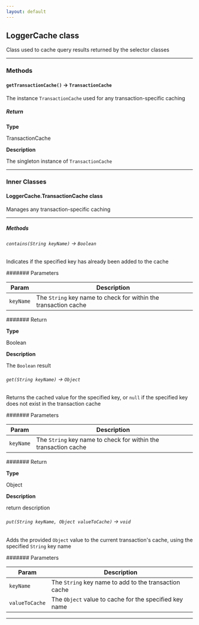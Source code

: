 ```yaml
---
layout: default
---
```


## LoggerCache class

Class used to cache query results returned by the selector classes

---

### Methods

#### `getTransactionCache()` → `TransactionCache`

The instance `TransactionCache` used for any transaction-specific caching

##### Return

**Type**

TransactionCache

**Description**

The singleton instance of `TransactionCache`

---

### Inner Classes

#### LoggerCache.TransactionCache class

Manages any transaction-specific caching

---

##### Methods

###### `contains(String keyName)` → `Boolean`

Indicates if the specified key has already been added to the cache

####### Parameters

| Param     | Description                                                     |
| --------- | --------------------------------------------------------------- |
| `keyName` | The `String` key name to check for within the transaction cache |

####### Return

**Type**

Boolean

**Description**

The `Boolean` result

###### `get(String keyName)` → `Object`

Returns the cached value for the specified key, or `null` if the specified key does not exist in the transaction cache

####### Parameters

| Param     | Description                                                     |
| --------- | --------------------------------------------------------------- |
| `keyName` | The `String` key name to check for within the transaction cache |

####### Return

**Type**

Object

**Description**

return description

###### `put(String keyName, Object valueToCache)` → `void`

Adds the provided `Object` value to the current transaction&apos;s cache, using the specified `String` key name

####### Parameters

| Param          | Description                                            |
| -------------- | ------------------------------------------------------ |
| `keyName`      | The `String` key name to add to the transaction cache  |
| `valueToCache` | The `Object` value to cache for the specified key name |

---
